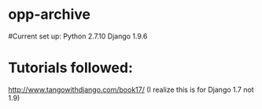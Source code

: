 # opp-archive

#Current set up:
Python 2.7.10
Django 1.9.6

# Tutorials followed:
http://www.tangowithdjango.com/book17/
(I realize this is for Django 1.7 not 1.9)
